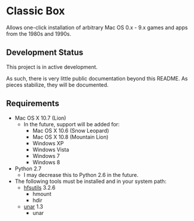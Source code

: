 # Classic Box

Allows one-click installation of arbitrary Mac OS 0.x - 9.x
games and apps from the 1980s and 1990s.

## Development Status

This project is in active development.

As such, there is very little public documentation beyond this README. As pieces stabilize, they will be documented.

## Requirements

* Mac OS X 10.7 (Lion)
    * In the future, support will be added for:
        * Mac OS X 10.6 (Snow Leopard)
        * Mac OS X 10.8 (Mountain Lion)
        * Windows XP
        * Windows Vista
        * Windows 7
        * Windows 8
* Python 2.7
    * I may decrease this to Python 2.6 in the future.
* The following tools must be installed and in your system path:
    * [hfsutils] 3.2.6
        * hmount
        * hdir
    * [unar] 1.3
        * unar

[hfsutils]: http://www.mars.org/home/rob/proj/hfs/
[unar]: http://unarchiver.c3.cx/commandline

